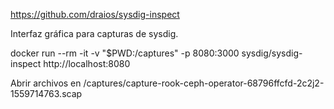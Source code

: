 https://github.com/draios/sysdig-inspect

Interfaz gráfica para capturas de sysdig.


docker run --rm -it -v "$PWD:/captures" -p 8080:3000 sysdig/sysdig-inspect
http://localhost:8080

Abrir archivos en
/captures/capture-rook-ceph-operator-68796ffcfd-2c2j2-1559714763.scap
